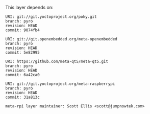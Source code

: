 This layer depends on:

    URI: git://git.yoctoproject.org/poky.git
    branch: pyro
    revision: HEAD
    commit: 9074fb4

    URI: git://git.openembedded.org/meta-openembedded
    branch: pyro
    revision: HEAD
    commit: 5e82995

    URI: https://github.com/meta-qt5/meta-qt5.git
    branch: pyro
    revision: HEAD
    commit: 6a42ca0

    URI: git://git.yoctoproject.org/meta-raspberrypi 
    branch: pyro
    revision: HEAD
    commit: 31a813c

    meta-rpi layer maintainer: Scott Ellis <scott@jumpnowtek.com>
